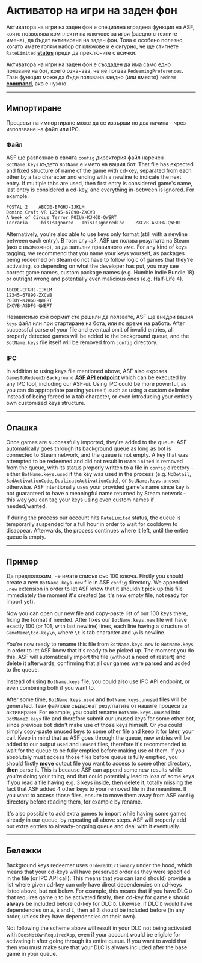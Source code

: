 # Активатор на игри на заден фон

Активатора на игри на заден фон е специална вградена функция на ASF, която позволява комплекти на ключове за игри (заедно с техните имена), да бъдат активиране на заден фон. Това е особено полезно, когато имате голям набор от ключове и е сигурно, че ще стигнете `RateLimited` **[status](https://github.com/JustArchiNET/ArchiSteamFarm/wiki/FAQ#what-is-the-meaning-of-status-when-redeeming-a-key)** преди да преключите с всички.

Активатора на игри на заден фон е създаден да има само едно ползване на бот, което означава, че не ползва `RedeemingPreferences`. Тази функция може да бъде ползвана заедно (или вместо) `redeem` **[command](https://github.com/JustArchiNET/ArchiSteamFarm/wiki/Commands)**, ако е нужно.

---

## Импортиране

Процесът на импортиране може да се извърши по два начина - чрез използване на файл или IPC.

### Файл

ASF ще разпознае в своята `config` директория файл наречен `BotName.keys` където `BotName` е името на вашия бот. That file has expected and fixed structure of name of the game with cd-key, separated from each other by a tab character and ending with a newline to indicate the next entry. If multiple tabs are used, then first entry is considered game's name, last entry is considered a cd-key, and everything in-between is ignored. For example:

```text
POSTAL 2    ABCDE-EFGHJ-IJKLM
Domino Craft VR 12345-67890-ZXCVB
A Week of Circus Terror POIUY-KJHGD-QWERT
Terraria    ThisIsIgnored   ThisIsIgnoredToo    ZXCVB-ASDFG-QWERT
```

Alternatively, you're also able to use keys only format (still with a newline between each entry). В този случай, ASF ще ползва резултата на Steam (ако е възможно), за да запълни правилното име. For any kind of keys tagging, we recommend that you name your keys yourself, as packages being redeemed on Steam do not have to follow logic of games that they're activating, so depending on what the developer has put, you may see correct game names, custom package names (e.g. Humble Indie Bundle 18) or outright wrong and potentially even malicious ones (e.g. Half-Life 4).

```text
ABCDE-EFGHJ-IJKLM
12345-67890-ZXCVB
POIUY-KJHGD-QWERT
ZXCVB-ASDFG-QWERT
```

Независимо кой формат сте решили да ползвате, ASF ще внедри вашия `keys` файл или при стартиране на бота, или по време на работа. After successful parse of your file and eventual omit of invalid entries, all properly detected games will be added to the background queue, and the `BotName.keys` file itself will be removed from `config` directory.

### IPC

In addition to using keys file mentioned above, ASF also exposes `GamesToRedeemInBackground` **[ASF API endpoint](https://github.com/JustArchiNET/ArchiSteamFarm/wiki/IPC#asf-api)** which can be executed by any IPC tool, including our ASF-ui. Using IPC could be more powerful, as you can do appropriate parsing yourself, such as using a custom delimiter instead of being forced to a tab character, or even introducing your entirely own customized keys structure.

---

## Опашка

Once games are successfully imported, they're added to the queue. ASF automatically goes through its background queue as long as bot is connected to Steam network, and the queue is not empty. A key that was attempted to be redeemed and did not result in `RateLimited` is removed from the queue, with its status properly written to a file in `config` directory - either `BotName.keys.used` if the key was used in the process (e.g. `NoDetail`, `BadActivationCode`, `DuplicateActivationCode`), or `BotName.keys.unused` otherwise. ASF intentionally uses your provided game's name since key is not guaranteed to have a meaningful name returned by Steam network - this way you can tag your keys using even custom names if needed/wanted.

If during the process our account hits `RateLimited` status, the queue is temporarily suspended for a full hour in order to wait for cooldown to disappear. Afterwards, the process continues where it left, until the entire queue is empty.

---

## Пример

Да предположим, че имате списък със 100 ключа. Firstly you should create a new `BotName.keys.new` file in ASF `config` directory. We appended `.new` extension in order to let ASF know that it shouldn't pick up this file immediately the moment it's created (as it's new empty file, not ready for import yet).

Now you can open our new file and copy-paste list of our 100 keys there, fixing the format if needed. After fixes our `BotName.keys.new` file will have exactly 100 (or 101, with last newline) lines, each line having a structure of `GameName\tcd-key\n`, where `\t` is tab character and `\n` is newline.

You're now ready to rename this file from `BotName.keys.new` to `BotName.keys` in order to let ASF know that it's ready to be picked up. The moment you do this, ASF will automatically import the file (without a need of restart) and delete it afterwards, confirming that all our games were parsed and added to the queue.

Instead of using `BotName.keys` file, you could also use IPC API endpoint, or even combining both if you want to.

After some time, `BotName.keys.used` and `BotName.keys.unused` files will be generated. Тези файлове съдържат резултатите от нашите процеси за активиране. For example, you could rename `BotName.keys.unused` into `BotName2.keys` file and therefore submit our unused keys for some other bot, since previous bot didn't make use of those keys himself. Or you could simply copy-paste unused keys to some other file and keep it for later, your call. Keep in mind that as ASF goes through the queue, new entries will be added to our output `used` and `unused` files, therefore it's recommended to wait for the queue to be fully emptied before making use of them. If you absolutely must access those files before queue is fully emptied, you should firstly **move** output file you want to access to some other directory, **then** parse it. This is because ASF can append some new results while you're doing your thing, and that could potentially lead to loss of some keys if you read a file having e.g. 3 keys inside, then delete it, totally missing the fact that ASF added 4 other keys to your removed file in the meantime. If you want to access those files, ensure to move them away from ASF `config` directory before reading them, for example by rename.

It's also possible to add extra games to import while having some games already in our queue, by repeating all above steps. ASF will properly add our extra entries to already-ongoing queue and deal with it eventually.

---

## Бележки

Background keys redeemer uses `OrderedDictionary` under the hood, which means that your cd-keys will have preserved order as they were specified in the file (or IPC API call). This means that you can (and should) provide a list where given cd-key can only have direct dependencies on cd-keys listed above, but not below. For example, this means that if you have DLC `D` that requires game `G` to be activated firstly, then cd-key for game `G` should **always** be included before cd-key for DLC `D`. Likewise, if DLC `D` would have dependencies on `A`, `B` and `C`, then all 3 should be included before (in any order, unless they have dependencies on their own).

Not following the scheme above will result in your DLC not being activated with `DoesNotOwnRequiredApp`, even if your account would be eligible for activating it after going through its entire queue. If you want to avoid that then you must make sure that your DLC is always included after the base game in your queue.
